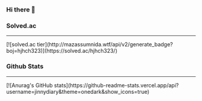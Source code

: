 ### Hi there 👋

### Solved.ac

<hr/>
[![solved.ac tier](http://mazassumnida.wtf/api/v2/generate_badge?boj=hjhch323)](https://solved.ac/hjhch323/)<br>

### Github Stats

<hr/>
[![Anurag's GitHub stats](https://github-readme-stats.vercel.app/api?username=jinnydiary&theme=onedark&show_icons=true)



<!--
**jinnydiary/jinnydiary** is a ✨ _special_ ✨ repository because its `README.md` (this file) appears on your GitHub profile.

Here are some ideas to get you started:

- 🔭 I’m currently working on ...
- 🌱 I’m currently learning ...
- 👯 I’m looking to collaborate on ...
- 🤔 I’m looking for help with ...
- 💬 Ask me about ...
- 📫 How to reach me: ...
- 😄 Pronouns: ...
- ⚡ Fun fact: ...
-->
